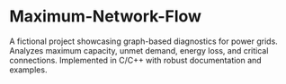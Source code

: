 # Maximum-Network-Flow
A fictional project showcasing graph-based diagnostics for power grids. Analyzes maximum capacity, unmet demand, energy loss, and critical connections. Implemented in C/C++ with robust documentation and examples.

